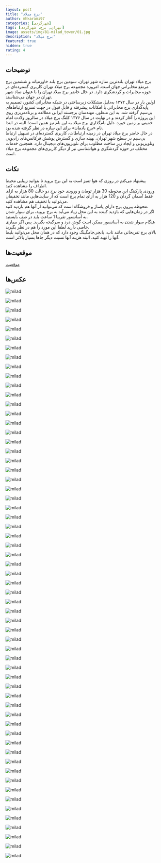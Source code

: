 ```yaml
---
layout: post
title: "برج میلاد"
author: mhkarami97
categories: [شهر‌گردی]
tags: [تهران, برج, شهرگردی]
image: assets/img/81-milad_tower/01.jpg
description: "برج میلاد"
featured: true
hidden: true
rating: 4
---
```


## توضیحات
برج میلاد تهران بلندترین سازه شهر تهران، سومین برج بلند خاورمیانه و ششمین برج مرتفع مخابراتی جهان است. امروزه مجموعه برج میلاد تهران کاربری گسترده‌ای در حوزه مخابرات و گردشگری دارد. در حال حاضر برج میلاد تهران را با عنوان نماد شهر تهران در جهان می‌شناسند.  
اولین بار در سال ۱۳۷۲ به‌دلیل مشکلات زیرساختی در شبکه مخابراتی کشور، تصمیم به پایه‌گذاری برج مخابراتی با امکانات پیشرفته و قابل قبول در جهت تسریع ارتباط‌های بی‌سیم گرفته شد. به این منظور، مهندسان برجسته ایرانی مطالعه و برنامه‌ریزی روی این پروژه را آغاز کردند و در نهایت در سال ۱۳۷۶ کلنگ برج میلاد در سالروز ولادت امام خمینی بر زمین خورد. دلیل نام‌گذاری برج میلاد به این نام نیز همین است؛ البته در ابتدا نام «برج یادمان» برای این سازه در نظر گرفته شده بود.  
در حال حاضر برج میلاد تهران در زمینه ارتباطات، کاربری گسترده‌ای در تسهیل ارتباط بی‌سیم در سطح شهر تهران، بهینه سازی و گسترش پوشش فرکانس‌های رادیویی وتلویزیونی و ایجاد زیر ساخت مطلوب برای تلویزیون‌های دیجیتال دارد. همچنین خدمات مختلف در حوزه گردشگری و هواشناسی نیز از دیگر کاربری‌های مجموعه برج میلاد است.  

## نکات
پیشنهاد می‌کنم در روزی که هوا تمیز است به این برج بروید تا بتوانید زیبایی محیط اطراف را مشاهده کنید.  
ورودی پارکینگ این محوطه 30 هزار تومان و ورودی خود برج دو حالت 80 هزار به ازای فقط آسمان گردان و 120 هزار به ازای تمام برج است که از سایت‌هایی مانند تخفیفان می‌توانید با تخفیف هم مشاهده کنید.  
محوطه بیرون برج دارای پاساژ و فروشگاه است که می‌توانید از آنها هم بازدید کنید.  
اگر در زمان‌هایی که بازدید کننده به این محل زیاد می‌آید به برج بروید، برای سوار شدن به آسانسور تقریبا 1 ساعت باید در صف بایستید.  
هنگام سوار شدن به آسانسور ممکن است گوش درد و سرگیجه بگیرید. پس اگر بیماری خاصی دارید لطفا این مورد را هم در نظر بگیرید.  
بالای برج تفریحاتی مانند تاب، بانجی‌جامگینگ وجود دارد که در همان محل می‌توانید بلیط آنها را تهیه کنید. البته هزینه آنها نسبت دیگر جاها بسیار بالاتر است.  

## موقعیت‌ها
[موقعیت](https://www.google.com/maps/place/Milad+Tower/@35.7448416,51.3753212,15z/data=!4m6!3m5!1s0x3f8e0710d5918403:0x74f5290b67841378!8m2!3d35.7448416!4d51.3753212!16zL20vMDJuemdu)  

## عکس‌ها
![milad](/assets/img/81-milad_tower/01.jpg)  

![milad](/assets/img/81-milad_tower/02.jpg)  

![milad](/assets/img/81-milad_tower/03.jpg)  

![milad](/assets/img/81-milad_tower/04.jpg)  

![milad](/assets/img/81-milad_tower/05.jpg)  

![milad](/assets/img/81-milad_tower/06.jpg)  

![milad](/assets/img/81-milad_tower/07.jpg)  

![milad](/assets/img/81-milad_tower/08.jpg)  

![milad](/assets/img/81-milad_tower/09.jpg)  

![milad](/assets/img/81-milad_tower/10.jpg)  

![milad](/assets/img/81-milad_tower/11.jpg)  

![milad](/assets/img/81-milad_tower/12.jpg)  

![milad](/assets/img/81-milad_tower/13.jpg)  

![milad](/assets/img/81-milad_tower/14.jpg)  

![milad](/assets/img/81-milad_tower/15.jpg)  

![milad](/assets/img/81-milad_tower/16.jpg)  

![milad](/assets/img/81-milad_tower/17.jpg)  

![milad](/assets/img/81-milad_tower/18.jpg)  

![milad](/assets/img/81-milad_tower/19.jpg)  

![milad](/assets/img/81-milad_tower/20.jpg)  

![milad](/assets/img/81-milad_tower/21.jpg)  

![milad](/assets/img/81-milad_tower/22.jpg)  

![milad](/assets/img/81-milad_tower/23.jpg)  

![milad](/assets/img/81-milad_tower/24.jpg)  

![milad](/assets/img/81-milad_tower/25.jpg)  

![milad](/assets/img/81-milad_tower/26.jpg)  

![milad](/assets/img/81-milad_tower/27.jpg)  

![milad](/assets/img/81-milad_tower/28.jpg)  

![milad](/assets/img/81-milad_tower/29.jpg)  

![milad](/assets/img/81-milad_tower/30.jpg)  

![milad](/assets/img/81-milad_tower/31.jpg)  

![milad](/assets/img/81-milad_tower/32.jpg)  

![milad](/assets/img/81-milad_tower/33.jpg)  

![milad](/assets/img/81-milad_tower/34.jpg)  

![milad](/assets/img/81-milad_tower/35.jpg)  

![milad](/assets/img/81-milad_tower/36.jpg)  

![milad](/assets/img/81-milad_tower/37.jpg)  

![milad](/assets/img/81-milad_tower/38.jpg)  

![milad](/assets/img/81-milad_tower/39.jpg)  

![milad](/assets/img/81-milad_tower/40.jpg)  

![milad](/assets/img/81-milad_tower/41.jpg)  

![milad](/assets/img/81-milad_tower/42.jpg)  

![milad](/assets/img/81-milad_tower/43.jpg)  

![milad](/assets/img/81-milad_tower/44.jpg)  

![milad](/assets/img/81-milad_tower/45.jpg)  

![milad](/assets/img/81-milad_tower/46.jpg)  

![milad](/assets/img/81-milad_tower/47.jpg)  

![milad](/assets/img/81-milad_tower/48.jpg)  

![milad](/assets/img/81-milad_tower/49.jpg)  

![milad](/assets/img/81-milad_tower/50.jpg)  

![milad](/assets/img/81-milad_tower/51.jpg)  

![milad](/assets/img/81-milad_tower/52.jpg)  

![milad](/assets/img/81-milad_tower/53.jpg)  

![milad](/assets/img/81-milad_tower/54.jpg)  

![milad](/assets/img/81-milad_tower/55.jpg)  

![milad](/assets/img/81-milad_tower/56.jpg)  

![milad](/assets/img/81-milad_tower/57.jpg)  

![milad](/assets/img/81-milad_tower/58.jpg)  

![milad](/assets/img/81-milad_tower/59.jpg)  

![milad](/assets/img/81-milad_tower/60.jpg)  

![milad](/assets/img/81-milad_tower/61.jpg)  